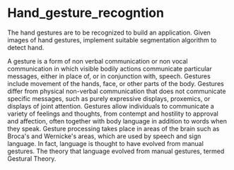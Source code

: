 # Hand_gesture_recogntion

The hand gestures are to be recognized to build an application. Given images of hand gestures, implement suitable segmentation algorithm to detect hand.

A gesture is a form of non verbal communication or non vocal communication in which visible bodily actions communicate particular messages, either in place of, or in conjunction with, speech. Gestures include movement of the hands, face, or other parts of the body. 
Gestures differ from physical non-verbal communication that does not communicate specific messages, such as purely expressive displays, proxemics, or displays of joint attention. 
Gestures allow individuals to communicate a variety of feelings and thoughts, from contempt and hostility to approval and affection, often together with body language in addition to words when they speak. 
Gesture processing takes place in areas of the brain such as Broca's and Wernicke's areas, which are used by speech and sign language. In fact, language is thought to have evolved from manual gestures. The theory that language evolved from manual gestures, termed Gestural Theory.



